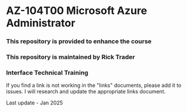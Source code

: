 # AZ-104T00 Microsoft Azure Administrator
### This repository is provided to enhance the course
### This repository is maintained by Rick Trader <br>
### Interface Technical Training<br>

If you find a link is not working in the "links" documents, please add it to issues. I will research and update the appropriate links document.<br>

Last update - Jan 2025 <br>

